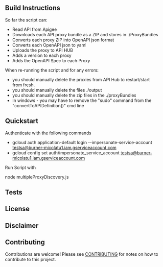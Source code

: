 
## Build Instructions

So far the script can:

- Read API from Apigee
- Downloads each API proxy bundle as a ZIP and stores in ./ProxyBundles
- Converts each proxy ZIP into OpenAPI json format
- Converts each OpenAPI json to yaml
- Uploads the proxy to API HUB
- Adds a version to each proxy
- Adds the OpenAPI Spec to each Proxy

When re-running the script and for any errors: 
- you should manually delete the proxies from API Hub to restart/start from fresh.
- you should manually delete the files ./output
- you should manually delete the zip files in the ./proxyBundles
- In windows - you may have to remove the "sudo" command from the "convertToAPIDefinition()" cmd line


## Quickstart

Authenticate with the following commands

- gcloud auth application-default login --impersonate-service-account testsa@burner-micolatu1.iam.gserviceaccount.com
- gcloud config set auth/impersonate_service_account testsa@burner-micolatu1.iam.gserviceaccount.com

Run Script with

node multipleProxyDiscovery.js



## Tests

## License

## Disclaimer

## Contributing

Contributions are welcome! Please see [CONTRIBUTING](CONTRIBUTING.md) for notes
on how to contribute to this project.
